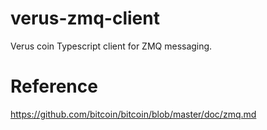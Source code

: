 # verus-zmq-client
Verus coin Typescript client for ZMQ messaging.

# Reference
https://github.com/bitcoin/bitcoin/blob/master/doc/zmq.md
